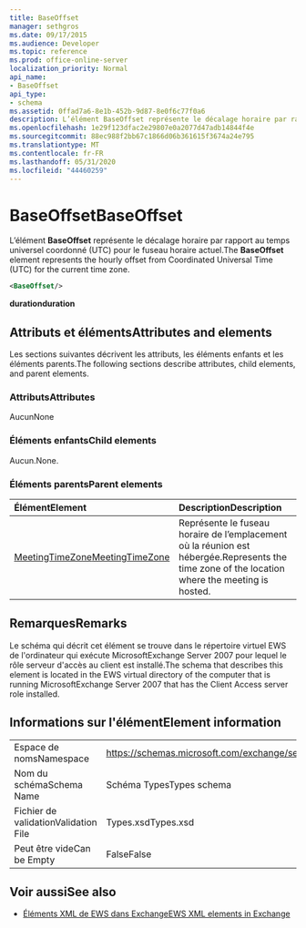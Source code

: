 ```yaml
---
title: BaseOffset
manager: sethgros
ms.date: 09/17/2015
ms.audience: Developer
ms.topic: reference
ms.prod: office-online-server
localization_priority: Normal
api_name:
- BaseOffset
api_type:
- schema
ms.assetid: 0ffad7a6-8e1b-452b-9d87-8e0f6c77f0a6
description: L’élément BaseOffset représente le décalage horaire par rapport au temps universel coordonné (UTC) pour le fuseau horaire actuel.
ms.openlocfilehash: 1e29f123dfac2e29807e0a2077d47adb14844f4e
ms.sourcegitcommit: 88ec988f2bb67c1866d06b361615f3674a24e795
ms.translationtype: MT
ms.contentlocale: fr-FR
ms.lasthandoff: 05/31/2020
ms.locfileid: "44460259"
---
```

# <a name="baseoffset"></a><span data-ttu-id="2b2cf-103">BaseOffset</span><span class="sxs-lookup"><span data-stu-id="2b2cf-103">BaseOffset</span></span>

<span data-ttu-id="2b2cf-104">L’élément **BaseOffset** représente le décalage horaire par rapport au temps universel coordonné (UTC) pour le fuseau horaire actuel.</span><span class="sxs-lookup"><span data-stu-id="2b2cf-104">The **BaseOffset** element represents the hourly offset from Coordinated Universal Time (UTC) for the current time zone.</span></span> 
  
```xml
<BaseOffset/>
```

 <span data-ttu-id="2b2cf-105">**duration**</span><span class="sxs-lookup"><span data-stu-id="2b2cf-105">**duration**</span></span>
## <a name="attributes-and-elements"></a><span data-ttu-id="2b2cf-106">Attributs et éléments</span><span class="sxs-lookup"><span data-stu-id="2b2cf-106">Attributes and elements</span></span>

<span data-ttu-id="2b2cf-107">Les sections suivantes décrivent les attributs, les éléments enfants et les éléments parents.</span><span class="sxs-lookup"><span data-stu-id="2b2cf-107">The following sections describe attributes, child elements, and parent elements.</span></span>
  
### <a name="attributes"></a><span data-ttu-id="2b2cf-108">Attributs</span><span class="sxs-lookup"><span data-stu-id="2b2cf-108">Attributes</span></span>

<span data-ttu-id="2b2cf-109">Aucun</span><span class="sxs-lookup"><span data-stu-id="2b2cf-109">None</span></span>
  
### <a name="child-elements"></a><span data-ttu-id="2b2cf-110">Éléments enfants</span><span class="sxs-lookup"><span data-stu-id="2b2cf-110">Child elements</span></span>

<span data-ttu-id="2b2cf-111">Aucun.</span><span class="sxs-lookup"><span data-stu-id="2b2cf-111">None.</span></span>
  
### <a name="parent-elements"></a><span data-ttu-id="2b2cf-112">Éléments parents</span><span class="sxs-lookup"><span data-stu-id="2b2cf-112">Parent elements</span></span>

|<span data-ttu-id="2b2cf-113">**Élément**</span><span class="sxs-lookup"><span data-stu-id="2b2cf-113">**Element**</span></span>|<span data-ttu-id="2b2cf-114">**Description**</span><span class="sxs-lookup"><span data-stu-id="2b2cf-114">**Description**</span></span>|
|:-----|:-----|
|[<span data-ttu-id="2b2cf-115">MeetingTimeZone</span><span class="sxs-lookup"><span data-stu-id="2b2cf-115">MeetingTimeZone</span></span>](meetingtimezone.md) <br/> |<span data-ttu-id="2b2cf-116">Représente le fuseau horaire de l’emplacement où la réunion est hébergée.</span><span class="sxs-lookup"><span data-stu-id="2b2cf-116">Represents the time zone of the location where the meeting is hosted.</span></span>  <br/> |
   
## <a name="remarks"></a><span data-ttu-id="2b2cf-117">Remarques</span><span class="sxs-lookup"><span data-stu-id="2b2cf-117">Remarks</span></span>

<span data-ttu-id="2b2cf-118">Le schéma qui décrit cet élément se trouve dans le répertoire virtuel EWS de l'ordinateur qui exécute MicrosoftExchange Server 2007 pour lequel le rôle serveur d'accès au client est installé.</span><span class="sxs-lookup"><span data-stu-id="2b2cf-118">The schema that describes this element is located in the EWS virtual directory of the computer that is running MicrosoftExchange Server 2007 that has the Client Access server role installed.</span></span>
  
## <a name="element-information"></a><span data-ttu-id="2b2cf-119">Informations sur l'élément</span><span class="sxs-lookup"><span data-stu-id="2b2cf-119">Element information</span></span>

|||
|:-----|:-----|
|<span data-ttu-id="2b2cf-120">Espace de noms</span><span class="sxs-lookup"><span data-stu-id="2b2cf-120">Namespace</span></span>  <br/> |https://schemas.microsoft.com/exchange/services/2006/types  <br/> |
|<span data-ttu-id="2b2cf-121">Nom du schéma</span><span class="sxs-lookup"><span data-stu-id="2b2cf-121">Schema Name</span></span>  <br/> |<span data-ttu-id="2b2cf-122">Schéma Types</span><span class="sxs-lookup"><span data-stu-id="2b2cf-122">Types schema</span></span>  <br/> |
|<span data-ttu-id="2b2cf-123">Fichier de validation</span><span class="sxs-lookup"><span data-stu-id="2b2cf-123">Validation File</span></span>  <br/> |<span data-ttu-id="2b2cf-124">Types.xsd</span><span class="sxs-lookup"><span data-stu-id="2b2cf-124">Types.xsd</span></span>  <br/> |
|<span data-ttu-id="2b2cf-125">Peut être vide</span><span class="sxs-lookup"><span data-stu-id="2b2cf-125">Can be Empty</span></span>  <br/> |<span data-ttu-id="2b2cf-126">False</span><span class="sxs-lookup"><span data-stu-id="2b2cf-126">False</span></span>  <br/> |
   
## <a name="see-also"></a><span data-ttu-id="2b2cf-127">Voir aussi</span><span class="sxs-lookup"><span data-stu-id="2b2cf-127">See also</span></span>



- [<span data-ttu-id="2b2cf-128">Éléments XML de EWS dans Exchange</span><span class="sxs-lookup"><span data-stu-id="2b2cf-128">EWS XML elements in Exchange</span></span>](ews-xml-elements-in-exchange.md)

